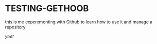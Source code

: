# TESTING-GETHOOB
this is me experementing with Github to learn how to use it and manage a repository 

*yeet*
